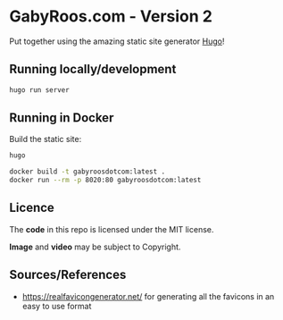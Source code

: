 # GabyRoos.com - Version 2

Put together using the amazing static site generator [Hugo](https://gohugo.io/)!

## Running locally/development

```bash
hugo run server
```

## Running in Docker

Build the static site:
```bash
hugo
```

```bash
docker build -t gabyroosdotcom:latest .
docker run --rm -p 8020:80 gabyroosdotcom:latest
```

## Licence

The **code** in this repo is licensed under the MIT license.

**Image** and **video** may be subject to Copyright.

## Sources/References

* https://realfavicongenerator.net/ for generating all the favicons in an easy to use format